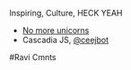 Inspiring, Culture, HECK YEAH

- [No more unicorns](https://www.youtube.com/watch?v=qYjsDilCM0I&index=13&list=UUIP244iNzbn4iEkDOgczvcQ) 
 - Cascadia JS, [@ceejbot](https://github.com/ceejbot)

#Ravi Cmnts
